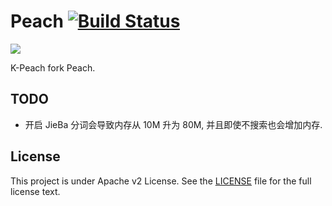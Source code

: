 # Peach [![Build Status](https://travis-ci.org/peachdocs/peach.svg?branch=master)](https://travis-ci.org/peachdocs/peach)

![](https://peach/raw/master/public/img/favicon.ico)

K-Peach fork Peach. 

## TODO

- 开启 JieBa 分词会导致内存从 10M 升为 80M, 并且即使不搜索也会增加内存.

## License

This project is under Apache v2 License. See the [LICENSE](LICENSE) file for the full license text.